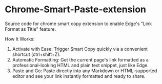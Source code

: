 # Chrome-Smart-Paste-extension
Source code for chrome smart copy extension to enable Edge's "Link Format as Title" feature. 


How It Works:

1. Activate with Ease: Trigger Smart Copy quickly via a convenient shortcut (ctrl+shift+Z).
2. Automatic Formatting: Get the current page's link formatted as a professional-looking HTML and plain text snippet, just like Edge.
3. Paste and Go: Paste directly into any Markdown or HTML-supported editor and see your link instantly formatted and ready to share.
